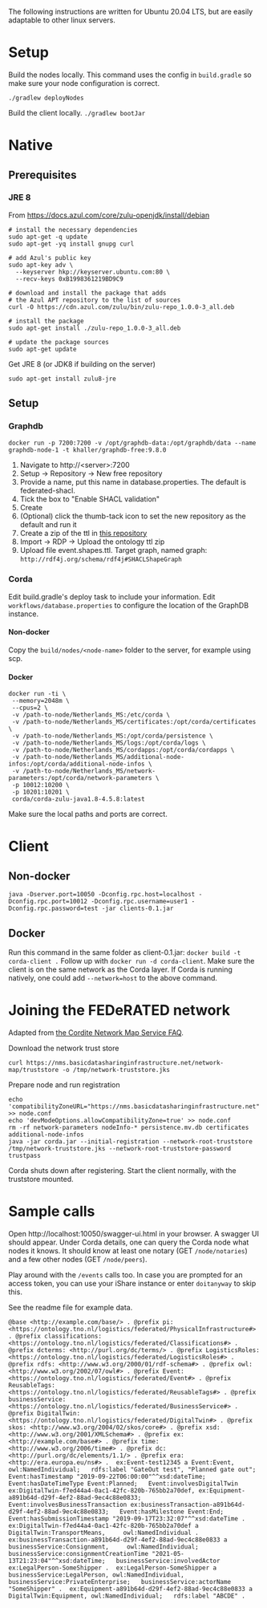 The following instructions are written for Ubuntu 20.04 LTS, but are easily adaptable to other linux servers.

# Setup
Build the nodes locally. This command uses the config in `build.gradle` so make sure your node configuration is correct.

`./gradlew deployNodes`

Build the client locally.
`./gradlew bootJar`

# Native
## Prerequisites
### JRE 8
From https://docs.azul.com/core/zulu-openjdk/install/debian
```
# install the necessary dependencies
sudo apt-get -q update
sudo apt-get -yq install gnupg curl 

# add Azul's public key
sudo apt-key adv \
  --keyserver hkp://keyserver.ubuntu.com:80 \
  --recv-keys 0xB1998361219BD9C9

# download and install the package that adds 
# the Azul APT repository to the list of sources 
curl -O https://cdn.azul.com/zulu/bin/zulu-repo_1.0.0-3_all.deb

# install the package
sudo apt-get install ./zulu-repo_1.0.0-3_all.deb

# update the package sources
sudo apt-get update
```
Get JRE 8 (or JDK8 if building on the server)

`sudo apt-get install zulu8-jre`


## Setup
### Graphdb
`docker run -p 7200:7200 -v /opt/graphdb-data:/opt/graphdb/data --name graphdb-node-1 -t khaller/graphdb-free:9.8.0`
1. Navigate to http://\<server>:7200
2. Setup -> Repository -> New free repository
3. Provide a name, put this name in database.properties. The default is federated-shacl. 
4. Tick the box to "Enable SHACL validation"
5. Create
6. (Optional) click the thumb-tack icon to set the new repository as the default and run it
7. Create a zip of the ttl in [this repository](https://github.com/silenroc1/FEDeRATED-copy)
8. Import -> RDP -> Upload the ontology ttl zip 
9. Upload file event.shapes.ttl. Target graph, named graph: `http://rdf4j.org/schema/rdf4j#SHACLShapeGraph`

### Corda
Edit build.gradle's deploy task to include your information.
Edit `workflows/database.properties` to configure the location of the GraphDB instance.

#### Non-docker
Copy the `build/nodes/<node-name>` folder to the server, for example using scp.

#### Docker
```
docker run -ti \
 --memory=2048m \
 --cpus=2 \
 -v /path-to-node/Netherlands_MS:/etc/corda \
 -v /path-to-node/Netherlands_MS/certificates:/opt/corda/certificates \
 -v /path-to-node/Netherlands_MS:/opt/corda/persistence \
 -v /path-to-node/Netherlands_MS/logs:/opt/corda/logs \
 -v /path-to-node/Netherlands_MS/cordapps:/opt/corda/cordapps \
 -v /path-to-node/Netherlands_MS/additional-node-infos:/opt/corda/additional-node-infos \
 -v /path-to-node/Netherlands_MS/network-parameters:/opt/corda/network-parameters \
 -p 10012:10200 \
 -p 10201:10201 \
 corda/corda-zulu-java1.8-4.5.8:latest
```
Make sure the local paths and ports are correct.

# Client
## Non-docker
`java -Dserver.port=10050 -Dconfig.rpc.host=localhost -Dconfig.rpc.port=10012 -Dconfig.rpc.username=user1 -Dconfig.rpc.password=test -jar clients-0.1.jar`
## Docker
Run this command in the same folder as client-0.1.jar:
`docker build -t corda-client .`
Follow up with 
`docker run -d corda-client`. 
Make sure the client is on the same network as the Corda layer. If Corda is running natively, one could add `--network=host` to the above command.

# Joining the FEDeRATED network
Adapted from [the Cordite Network Map Service FAQ](https://gitlab.com/cordite/network-map-service/blob/master/FAQ.md).

Download the network trust store
```shell
curl https://nms.basicdatasharinginfrastructure.net/network-map/truststore -o /tmp/network-truststore.jks
```

Prepare node and run registration
```shell
echo 'compatibilityZoneURL="https://nms.basicdatasharinginfrastructure.net"' >> node.conf
echo 'devModeOptions.allowCompatibilityZone=true' >> node.conf
rm -rf network-parameters nodeInfo-* persistence.mv.db certificates additional-node-infos
java -jar corda.jar --initial-registration --network-root-truststore /tmp/network-truststore.jks --network-root-truststore-password trustpass
```
Corda shuts down after registering. Start the client normally, with the truststore mounted.

# Sample calls
Open http://localhost:10050/swagger-ui.html in your browser. A swagger UI should appear. 
Under Corda details, one can query the Corda node what nodes it knows. It should know at least one notary (GET `/node/notaries`) and a few other nodes (GET `/node/peers`).

Play around with the `/events` calls too. In case you are prompted for an access token, you can use your iShare instance or enter `doitanyway` to skip this. 

See the readme file for example data.
```ttl
@base <http://example.com/base/> . @prefix pi: <https://ontology.tno.nl/logistics/federated/PhysicalInfrastructure#> . @prefix classifications: <https://ontology.tno.nl/logistics/federated/Classifications#> . @prefix dcterms: <http://purl.org/dc/terms/> . @prefix LogisticsRoles: <https://ontology.tno.nl/logistics/federated/LogisticsRoles#> . @prefix rdfs: <http://www.w3.org/2000/01/rdf-schema#> . @prefix owl: <http://www.w3.org/2002/07/owl#> . @prefix Event: <https://ontology.tno.nl/logistics/federated/Event#> . @prefix ReusableTags: <https://ontology.tno.nl/logistics/federated/ReusableTags#> . @prefix businessService: <https://ontology.tno.nl/logistics/federated/BusinessService#> . @prefix DigitalTwin: <https://ontology.tno.nl/logistics/federated/DigitalTwin#> . @prefix skos: <http://www.w3.org/2004/02/skos/core#> . @prefix xsd: <http://www.w3.org/2001/XMLSchema#> . @prefix ex: <http://example.com/base#> . @prefix time: <http://www.w3.org/2006/time#> . @prefix dc: <http://purl.org/dc/elements/1.1/> . @prefix era: <http://era.europa.eu/ns#> .  ex:Event-test12345 a Event:Event, owl:NamedIndividual;   rdfs:label "GateOut test", "Planned gate out";   Event:hasTimestamp "2019-09-22T06:00:00"^^xsd:dateTime;   Event:hasDateTimeType Event:Planned;   Event:involvesDigitalTwin ex:DigitalTwin-f7ed44a4-0ac1-42fc-820b-765bb2a70def, ex:Equipment-a891b64d-d29f-4ef2-88ad-9ec4c88e0833;   Event:involvesBusinessTransaction ex:businessTransaction-a891b64d-d29f-4ef2-88ad-9ec4c88e0833;   Event:hasMilestone Event:End;   Event:hasSubmissionTimestamp "2019-09-17T23:32:07"^^xsd:dateTime .  ex:DigitalTwin-f7ed44a4-0ac1-42fc-820b-765bb2a70def a DigitalTwin:TransportMeans,     owl:NamedIndividual .  ex:businessTransaction-a891b64d-d29f-4ef2-88ad-9ec4c88e0833 a businessService:Consignment,     owl:NamedIndividual;   businessService:consignmentCreationTime "2021-05-13T21:23:04"^^xsd:dateTime;   businessService:involvedActor ex:LegalPerson-SomeShipper .  ex:LegalPerson-SomeShipper a businessService:LegalPerson, owl:NamedIndividual, businessService:PrivateEnterprise;   businessService:actorName "SomeShipper" .  ex:Equipment-a891b64d-d29f-4ef2-88ad-9ec4c88e0833 a DigitalTwin:Equipment, owl:NamedIndividual;   rdfs:label "ABCDE" .
```



